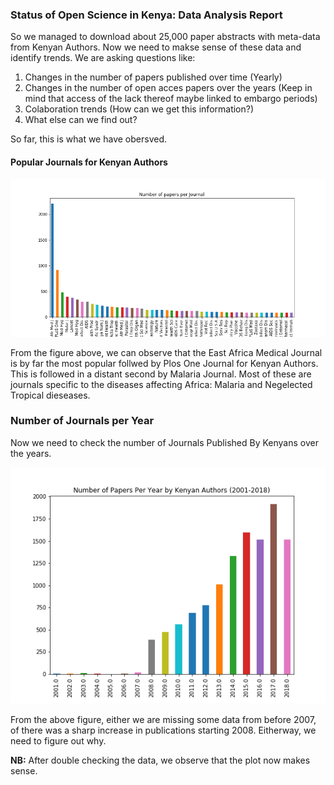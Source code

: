 ### Status of Open Science in Kenya: Data Analysis Report

So we managed to download about 25,000 paper abstracts with meta-data from Kenyan Authors. 
Now we need to makse sense of these data and identify trends. We are asking questions like:

1. Changes in the number of papers published over time (Yearly)
2. Changes in the number of open acces papers over the years (Keep in mind that access of the 
lack thereof maybe linked to embargo periods)
3. Colaboration trends (How can we get this information?)
4. What else can we find out?

So far, this is what we have obersved. 


#### Popular Journals for Kenyan Authors
![Image](plots/papers_per_jornal.png)

From the figure above, we can observe that the East Africa Medical Journal is by far the most 
popular follwed by Plos One Journal for Kenyan Authors. This is followed in a distant second by 
Malaria Journal. Most of these are journals specific to the diseases affecting Africa: Malaria 
and Negelected Tropical dieseases. 


### Number of Journals per Year

Now we need to check the number of Journals Published By Kenyans over the years. 

![peryear](plots/papers_per_year.png)

From the above figure, either we are missing some data from before 2007, of there was a sharp 
increase in publications starting 2008. Eitherway, we need to figure out why. 

**NB:** After double checking the data, we observe that the plot now makes sense.
